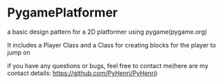 # PygamePlatformer
a basic design pattern for a 2D platformer using pygame(pygame.org)

It includes a Player Class and a Class for creating blocks for the player to jump on

if you have any questions or bugs, feel free to contact me(here are my contact details: https://github.com/PyHenri/PyHenri)
